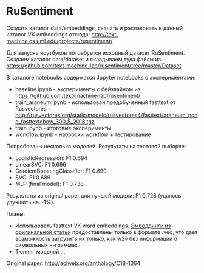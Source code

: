 RuSentiment
=======================================================

Создать каталог data/embeddings, скачать и распаковать в данный каталог
VK embeddings отсюда: http://text-machine.cs.uml.edu/projects/rusentiment/

Для запуска ноутбуков потребуется исходный датасет RuSentiment.
Создаем каталог data/dataset и складываем туда файлы из https://github.com/text-machine-lab/rusentiment/tree/master/Dataset

В каталоге notebooks содержатся Jupyter notebooks с экспериментами:
- baseline.ipynb - эксперименты с бейзлайном из https://github.com/text-machine-lab/rusentiment/
- train_araneum.ipynb - использован предобученный fasttext от Rusvectores - http://rusvectores.org/static/models/rusvectores4/fasttext/araneum_none_fasttextcbow_300_5_2018.tgz
- train.ipynb - итоговые эксперименты
- workflow.ipynb - наброски workflow + тестирование

Попробованы несколько моделей. Результаты на тестовой выборке:
- LogisticRegression: F1 0.694
- LinearSVC: F1 0.696
- GradientBoostingClassifier: F1 0.690
- SVC: F1 0.689
- MLP (final model): F1 0.738

Результаты из original paper для лучшей модели: F1 0.728 (удалось улучшить на ~1%).

Планы:
- Использовать fasttext VK word embeddings. [Эмбеддинги из оригинальной статьи](http://text-machine.cs.uml.edu/projects/rusentiment/) предоставлены только в формате .vec, что дает возможность загрузить их только, как w2v без информации о символьных н-граммах.
- Тюнинг моделей ...

Original paper: http://aclweb.org/anthology/C18-1064